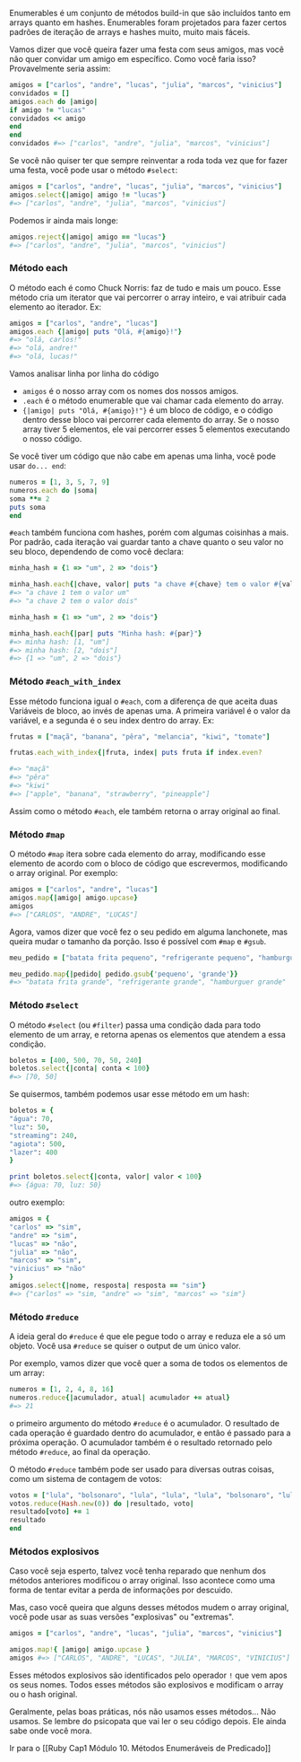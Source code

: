 Enumerables é um conjunto de métodos build-in que são incluídos tanto em arrays quanto em hashes. Enumerables foram projetados para fazer certos padrões de iteração de arrays e hashes muito, muito mais fáceis. 

Vamos dizer que você queira fazer uma festa com seus amigos, mas você não quer convidar um amigo em específico. Como você faria isso?
Provavelmente seria assim:
``` ruby
amigos = ["carlos", "andre", "lucas", "julia", "marcos", "vinicius"]
convidados = []
amigos.each do |amigo|
if amigo != "lucas"
convidados << amigo
end
end
convidados #=> ["carlos", "andre", "julia", "marcos", "vinicius"]
```

Se você não quiser ter que sempre reinventar a roda toda vez que for fazer uma festa, você pode usar o método `#select`:
``` ruby
amigos = ["carlos", "andre", "lucas", "julia", "marcos", "vinicius"]
amigos.select{|amigo| amigo != "lucas"}
#=> ["carlos", "andre", "julia", "marcos", "vinicius"]
```

Podemos ir ainda mais longe: 
``` ruby
amigos.reject{|amigo| amigo == "lucas"}
#=> ["carlos", "andre", "julia", "marcos", "vinicius"]
```
### Método each
O método each é como Chuck Norris: faz de tudo e mais um pouco.
Esse método cria um iterator que vai percorrer o array inteiro, e vai atribuir cada elemento ao iterador.
Ex: 
``` ruby
amigos = ["carlos", "andre", "lucas"]
amigos.each {|amigo| puts "Olá, #{amigo}!"}
#=> "olá, carlos!"
#=> "olá, andre!"
#=> "olá, lucas!"
```

Vamos analisar linha por linha do código
- `amigos` é o nosso array com os nomes dos nossos amigos.
- `.each` é o método enumerable que vai chamar cada elemento do array.
- `{|amigo| puts "Olá, #{amigo}!"}` é um bloco de código, e o código dentro desse bloco vai percorrer cada elemento do array. Se o nosso array tiver 5 elementos, ele vai percorrer esses 5 elementos executando o nosso código.

Se você tiver um código que não cabe em apenas uma linha, você pode usar `do... end`: 
``` ruby
numeros = [1, 3, 5, 7, 9]
numeros.each do |soma|
soma **= 2
puts soma
end
```

`#each` também funciona com hashes, porém com algumas coisinhas  a mais. Por padrão, cada iteração vai guardar tanto a chave quanto o seu valor no seu bloco, dependendo de como você declara: 
```ruby
minha_hash = {1 => "um", 2 => "dois"}

minha_hash.each{|chave, valor| puts "a chave #{chave} tem o valor #{valor}"}
#=> "a chave 1 tem o valor um"
#=> "a chave 2 tem o valor dois"
```

```ruby
minha_hash = {1 => "um", 2 => "dois"}

minha_hash.each{|par| puts "Minha hash: #{par}"}
#=> minha hash: [1, "um"]
#=> minha hash: [2, "dois"]
#=> {1 => "um", 2 => "dois"}
```

### Método `#each_with_index`
Esse método funciona igual o `#each`, com a diferença de que aceita duas Variáveis de bloco, ao invés de apenas uma. A primeira variável é o valor da variável, e a segunda é o seu index dentro do array. 
Ex: 
``` ruby
frutas = ["maçã", "banana", "pêra", "melancia", "kiwi", "tomate"]

frutas.each_with_index{|fruta, index| puts fruta if index.even?

#=> "maçã"
#=> "pêra"
#=> "kiwi"
#=> ["apple", "banana", "strawberry", "pineapple"]
```

Assim como o método `#each`,  ele também retorna o array original ao final.
### Método `#map`
O método `#map` itera sobre cada elemento do array, modificando esse elemento de acordo com o bloco de código que escrevermos, modificando o array original. Por exemplo:
``` ruby
amigos = ["carlos", "andre", "lucas"]
amigos.map{|amigo| amigo.upcase}
amigos
#=> ["CARLOS", "ANDRE", "LUCAS"]
```

Agora, vamos dizer que você fez o seu pedido em alguma lanchonete, mas queira mudar o tamanho da porção. Isso é possível com `#map` e `#gsub`. 
``` ruby
meu_pedido = ["batata frita pequeno", "refrigerante pequeno", "hamburguer pequeno"]

meu_pedido.map{|pedido| pedido.gsub{'pequeno', 'grande'}}
#=> "batata frita grande", "refrigerante grande", "hamburguer grande"
```

### Método `#select`
O método `#select` (ou `#filter`) passa uma condição dada para todo elemento de um array, e retorna apenas os elementos que atendem a essa condição.
``` ruby
boletos = [400, 500, 70, 50, 240]
boletos.select{|conta| conta < 100}
#=> [70, 50]
```

Se quisermos, também podemos usar esse método em um hash: 
``` ruby
boletos = {
"água": 70,
"luz": 50,
"streaming": 240,
"agiota": 500,
"lazer": 400
}

print boletos.select{|conta, valor| valor < 100}
#=> {água: 70, luz: 50}
```

outro exemplo: 
``` ruby
amigos = {
"carlos" => "sim",
"andre" => "sim",
"lucas" => "não",
"julia" => "não",
"marcos" => "sim",
"vinicius" => "não"
}
amigos.select{|nome, resposta| resposta == "sim"}
#=> {"carlos" => "sim, "andre" => "sim", "marcos" => "sim"}
```

### Método `#reduce`
A ideia geral do `#reduce` é que ele pegue todo o array e reduza ele a só um objeto. Você usa `#reduce` se quiser o output de um único valor.

Por exemplo, vamos dizer que você quer a soma de todos os elementos de um array:
``` ruby
numeros = [1, 2, 4, 8, 16]
numeros.reduce{|acumulador, atual| acumulador += atual}
#=> 21
```
o primeiro argumento do método `#reduce` é o acumulador. O resultado de cada operação é guardado dentro do acumulador, e então é passado para a próxima operação. O acumulador também é o resultado retornado pelo método `#reduce`, ao final da operação.

O método `#reduce` também pode ser usado para diversas outras coisas, como um sistema de contagem de votos: 
``` ruby
votos = ["lula", "bolsonaro", "lula", "lula", "lula", "bolsonaro", "lula", "lula"]
votos.reduce(Hash.new(0)) do |resultado, voto|
resultado[voto] += 1
resultado
end
```

### Métodos explosivos
Caso você seja esperto, talvez você tenha reparado que nenhum dos métodos anteriores modificou o array original. Isso acontece como uma forma de tentar evitar a perda de informações por descuido. 

Mas, caso você queira que alguns desses métodos mudem o array original, você pode usar as suas versões "explosivas" ou "extremas".
``` ruby
amigos = ["carlos", "andre", "lucas", "julia", "marcos", "vinicius"]

amigos.map!{ |amigo| amigo.upcase }
amigos #=> ["CARLOS", "ANDRE", "LUCAS", "JULIA", "MARCOS", "VINICIUS"]
```

Esses métodos explosivos são identificados pelo operador `!` que vem apos os seus nomes. Todos esses métodos são explosivos e modificam o array ou o hash original.

Geralmente, pelas boas práticas, nós não usamos esses métodos... Não usamos. Se lembre do psicopata que vai ler o seu código depois. Ele ainda sabe onde você mora.

Ir para o [[Ruby Cap1 Módulo 10. Métodos Enumeráveis de Predicado]]

